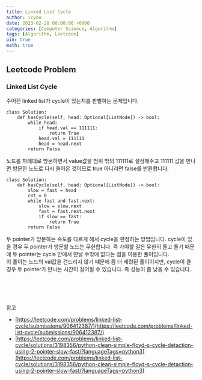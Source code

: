 ```yaml
---
title: Linked List Cycle
author: icyou
date: 2023-02-28 00:00:00 +0900
categories: [Computer Science, Algorithm]
tags: [Algorithm, Leetcode]
pin: true
math: true
---
```


## Leetcode Problem

### Linked List Cycle
주어진 linked list가 cycle이 있는지를 판별하는 문제입니다.

```
class Solution:
    def hasCycle(self, head: Optional[ListNode]) -> bool:
        while head:
            if head.val == 111111:
                return True
            head.val = 111111
            head = head.next
        return False
```
노드를 차례대로 방문하면서 value값을 범위 밖의 111111로 설정해주고 111111 값을 만나면 방문한 노드로 다시 돌아온 것이므로 true 아니라면 false를 반환합니다.

```
class Solution:
    def hasCycle(self, head: Optional[ListNode]) -> bool:
        slow = fast = head
        cnt = 0
        while fast and fast.next:
            slow = slow.next
            fast = fast.next.next
            if slow == fast:
                return True
        return False
```
두 pointer가 방문하는 속도를 다르게 해서 cycle을 판정하는 방법입니다. cycle이 있을 경우 두 pointer가 방문할 노드는 무한합니다. 즉 가야할 길은 무한히 돌고 돌기 때문에 두 pointer는 cycle 안에서 만날 수밖에 없다는 점을 이용한 풀이입니다.  
이 풀이는 노드의 val값을 건드리지 않기 때문에 좀 더 세련된 풀이이지만, cycle이 클 경우 두 pointer가 만나는 시간이 길어질 수 있습니다. 즉 성능이 좀 낮을 수 있습니다.

<br/><br/><br/><br/>
참고 
- [https://leetcode.com/problems/linked-list-cycle/submissions/906412387/](https://leetcode.com/problems/linked-list-cycle/submissions/906412387/)
- [https://leetcode.com/problems/linked-list-cycle/solutions/3198356/python-clean-simple-floyd-s-cycle-detaction-using-2-pointer-slow-fast/?languageTags=python3](https://leetcode.com/problems/linked-list-cycle/solutions/3198356/python-clean-simple-floyd-s-cycle-detaction-using-2-pointer-slow-fast/?languageTags=python3)
